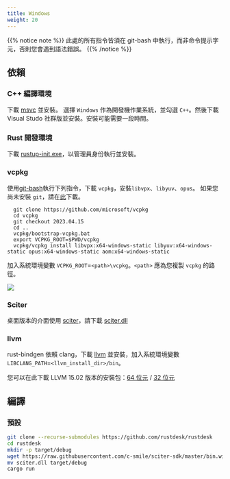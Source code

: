 ```yaml
---
title: Windows
weight: 20
---
```


{{% notice note %}}
此處的所有指令皆須在 git-bash 中執行，而非命令提示字元，否則您會遇到語法錯誤。
{{% /notice %}}

## 依賴

### C++ 編譯環境

下載 [msvc](https://visualstudio.microsoft.com/) 並安裝。
選擇 `Windows` 作為開發機作業系統，並勾選 `C++`。然後下載 Visual Studo 社群版並安裝。安裝可能需要一段時間。

### Rust 開發環境
下載 [rustup-init.exe](https://static.rust-lang.org/rustup/dist/x86_64-pc-windows-msvc/rustup-init.exe)，以管理員身份執行並安裝。

### vcpkg

使用[git-bash](https://git-scm.com/download/win)執行下列指令，下載 `vcpkg`，安裝`libvpx`、`libyuv`、`opus`。
如果您尚未安裝 `git`，請在[此](https://git-scm.com/download/win)下載。

```shell
  git clone https://github.com/microsoft/vcpkg
  cd vcpkg
  git checkout 2023.04.15
  cd ..
  vcpkg/bootstrap-vcpkg.bat
  export VCPKG_ROOT=$PWD/vcpkg
  vcpkg/vcpkg install libvpx:x64-windows-static libyuv:x64-windows-static opus:x64-windows-static aom:x64-windows-static
```

加入系統環境變數 `VCPKG_ROOT`=`<path>\vcpkg`。`<path>` 應為您複製 `vcpkg` 的路徑。

![](/docs/en/dev/build/windows/images/env.png)

### Sciter

桌面版本的介面使用 [sciter](https://sciter.com/)，請下載 [sciter.dll](https://raw.githubusercontent.com/c-smile/sciter-sdk/master/bin.win/x64/sciter.dll)

### llvm

rust-bindgen 依賴 clang，下載 [llvm](https://github.com/llvm/llvm-project/releases) 並安裝，加入系統環境變數 `LIBCLANG_PATH`=`<llvm_install_dir>/bin`。

您可以在此下載 LLVM 15.02 版本的安裝包：[64 位元](https://github.com/llvm/llvm-project/releases/download/llvmorg-15.0.2/LLVM-15.0.2-win64.exe) / [32 位元](https://github.com/llvm/llvm-project/releases/download/llvmorg-15.0.2/LLVM-15.0.2-win32.exe)

## 編譯

### 預設

```sh
git clone --recurse-submodules https://github.com/rustdesk/rustdesk
cd rustdesk
mkdir -p target/debug
wget https://raw.githubusercontent.com/c-smile/sciter-sdk/master/bin.win/x64/sciter.dll
mv sciter.dll target/debug
cargo run
```
